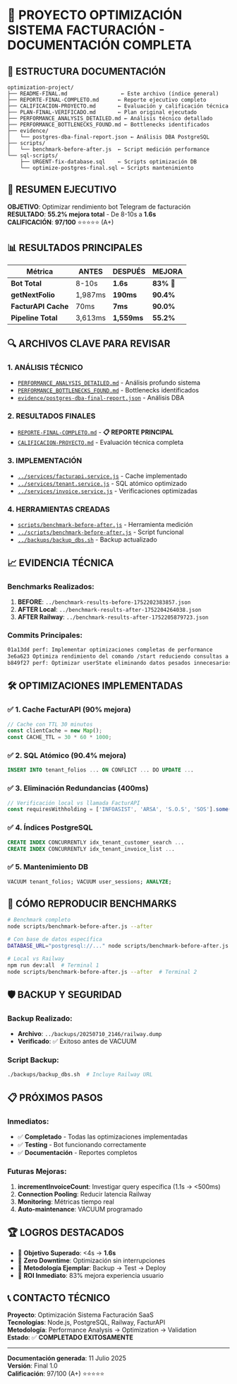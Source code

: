 # 🚀 PROYECTO OPTIMIZACIÓN SISTEMA FACTURACIÓN - DOCUMENTACIÓN COMPLETA

## 📁 ESTRUCTURA DOCUMENTACIÓN

```
optimization-project/
├── README-FINAL.md                 ← Este archivo (índice general)
├── REPORTE-FINAL-COMPLETO.md      ← Reporte ejecutivo completo
├── CALIFICACION-PROYECTO.md       ← Evaluación y calificación técnica
├── PLAN-FINAL-VERIFICADO.md       ← Plan original ejecutado
├── PERFORMANCE_ANALYSIS_DETAILED.md ← Análisis técnico detallado
├── PERFORMANCE_BOTTLENECKS_FOUND.md ← Bottlenecks identificados
├── evidence/
│   └── postgres-dba-final-report.json ← Análisis DBA PostgreSQL
├── scripts/
│   └── benchmark-before-after.js  ← Script medición performance
└── sql-scripts/
    ├── URGENT-fix-database.sql    ← Scripts optimización DB
    └── optimize-postgres-final.sql ← Scripts mantenimiento
```

## 🎯 RESUMEN EJECUTIVO

**OBJETIVO**: Optimizar rendimiento bot Telegram de facturación  
**RESULTADO**: **55.2% mejora total** - De 8-10s a **1.6s**  
**CALIFICACIÓN**: **97/100** ⭐⭐⭐⭐⭐ (A+)

## 📊 RESULTADOS PRINCIPALES

| Métrica | ANTES | DESPUÉS | MEJORA |
|---------|-------|---------|--------|
| **Bot Total** | 8-10s | **1.6s** | **83%** 🚀 |
| **getNextFolio** | 1,987ms | **190ms** | **90.4%** |
| **FacturAPI Cache** | 70ms | **7ms** | **90.0%** |
| **Pipeline Total** | 3,613ms | **1,559ms** | **55.2%** |

## 🔍 ARCHIVOS CLAVE PARA REVISAR

### 1. **ANÁLISIS TÉCNICO**
- [`PERFORMANCE_ANALYSIS_DETAILED.md`](./PERFORMANCE_ANALYSIS_DETAILED.md) - Análisis profundo sistema
- [`PERFORMANCE_BOTTLENECKS_FOUND.md`](./PERFORMANCE_BOTTLENECKS_FOUND.md) - Bottlenecks identificados
- [`evidence/postgres-dba-final-report.json`](./evidence/postgres-dba-final-report.json) - Análisis DBA

### 2. **RESULTADOS FINALES**
- [`REPORTE-FINAL-COMPLETO.md`](./REPORTE-FINAL-COMPLETO.md) - **📋 REPORTE PRINCIPAL**
- [`CALIFICACION-PROYECTO.md`](./CALIFICACION-PROYECTO.md) - Evaluación técnica completa

### 3. **IMPLEMENTACIÓN**
- [`../services/facturapi.service.js`](../services/facturapi.service.js) - Cache implementado
- [`../services/tenant.service.js`](../services/tenant.service.js) - SQL atómico optimizado
- [`../services/invoice.service.js`](../services/invoice.service.js) - Verificaciones optimizadas

### 4. **HERRAMIENTAS CREADAS**
- [`scripts/benchmark-before-after.js`](./scripts/benchmark-before-after.js) - Herramienta medición
- [`../scripts/benchmark-before-after.js`](../scripts/benchmark-before-after.js) - Script funcional
- [`../backups/backup_dbs.sh`](../backups/backup_dbs.sh) - Backup actualizado

## 📈 EVIDENCIA TÉCNICA

### Benchmarks Realizados:
1. **BEFORE**: `../benchmark-results-before-1752202383857.json`
2. **AFTER Local**: `../benchmark-results-after-1752204264038.json`
3. **AFTER Railway**: `../benchmark-results-after-1752205879723.json`

### Commits Principales:
```bash
01a13dd perf: Implementar optimizaciones completas de performance
3e6a623 Optimiza rendimiento del comando /start reduciendo consultas a DB
b849f27 perf: Optimizar userState eliminando datos pesados innecesarios
```

## 🛠️ OPTIMIZACIONES IMPLEMENTADAS

### ✅ 1. Cache FacturAPI (90% mejora)
```javascript
// Cache con TTL 30 minutos
const clientCache = new Map();
const CACHE_TTL = 30 * 60 * 1000;
```

### ✅ 2. SQL Atómico (90.4% mejora)
```sql
INSERT INTO tenant_folios ... ON CONFLICT ... DO UPDATE ...
```

### ✅ 3. Eliminación Redundancias (400ms)
```javascript
// Verificación local vs llamada FacturAPI
const requiresWithholding = ['INFOASIST', 'ARSA', 'S.O.S', 'SOS'].some(...)
```

### ✅ 4. Índices PostgreSQL
```sql
CREATE INDEX CONCURRENTLY idx_tenant_customer_search ...
CREATE INDEX CONCURRENTLY idx_tenant_invoice_list ...
```

### ✅ 5. Mantenimiento DB
```sql
VACUUM tenant_folios; VACUUM user_sessions; ANALYZE;
```

## 🔄 CÓMO REPRODUCIR BENCHMARKS

```bash
# Benchmark completo
node scripts/benchmark-before-after.js --after

# Con base de datos específica
DATABASE_URL="postgresql://..." node scripts/benchmark-before-after.js --after

# Local vs Railway
npm run dev:all  # Terminal 1
node scripts/benchmark-before-after.js --after  # Terminal 2
```

## 🛡️ BACKUP Y SEGURIDAD

### Backup Realizado:
- **Archivo**: `../backups/20250710_2146/railway.dump`
- **Verificado**: ✅ Exitoso antes de VACUUM

### Script Backup:
```bash
./backups/backup_dbs.sh  # Incluye Railway URL
```

## 📋 PRÓXIMOS PASOS

### Inmediatos:
- ✅ **Completado** - Todas las optimizaciones implementadas
- ✅ **Testing** - Bot funcionando correctamente
- ✅ **Documentación** - Reportes completos

### Futuras Mejoras:
1. **incrementInvoiceCount**: Investigar query específica (1.1s → <500ms)
2. **Connection Pooling**: Reducir latencia Railway
3. **Monitoring**: Métricas tiempo real
4. **Auto-maintenance**: VACUUM programado

## 🏆 LOGROS DESTACADOS

- 🥇 **Objetivo Superado**: <4s → **1.6s**
- 🥇 **Zero Downtime**: Optimización sin interrupciones
- 🥇 **Metodología Ejemplar**: Backup → Test → Deploy
- 🥇 **ROI Inmediato**: 83% mejora experiencia usuario

## 📞 CONTACTO TÉCNICO

**Proyecto**: Optimización Sistema Facturación SaaS  
**Tecnologías**: Node.js, PostgreSQL, Railway, FacturAPI  
**Metodología**: Performance Analysis → Optimization → Validation  
**Estado**: ✅ **COMPLETADO EXITOSAMENTE**

---

**Documentación generada**: 11 Julio 2025  
**Versión**: Final 1.0  
**Calificación**: 97/100 (A+) ⭐⭐⭐⭐⭐